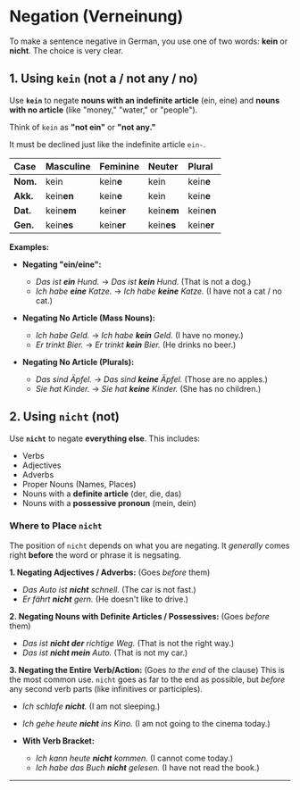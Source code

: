 # Negation (Verneinung)

To make a sentence negative in German, you use one of two words: **kein** or **nicht**. The choice is very clear.

## 1. Using `kein` (not a / not any / no)

Use **`kein`** to negate **nouns with an indefinite article** (ein, eine) and **nouns with no article** (like "money," "water," or "people").

Think of `kein` as **"not ein"** or **"not any."**

It must be declined just like the indefinite article `ein-`.

| Case | Masculine | Feminine | Neuter | Plural |
|:---|:---|:---|:---|:---|
| **Nom.** | kein | kein**e** | kein | kein**e** |
| **Akk.** | kein**en** | kein**e** | kein | kein**e** |
| **Dat.** | kein**em** | kein**er** | kein**em** | kein**en** |
| **Gen.** | kein**es** | kein**er** | kein**es** | kein**er** |

**Examples:**
* **Negating "ein/eine":**
    * *Das ist **ein** Hund.* -> *Das ist **kein** Hund.* (That is not a dog.)
    * *Ich habe **eine** Katze.* -> *Ich habe **keine** Katze.* (I have not a cat / no cat.)

* **Negating No Article (Mass Nouns):**
    * *Ich habe Geld.* -> *Ich habe **kein** Geld.* (I have no money.)
    * *Er trinkt Bier.* -> *Er trinkt **kein** Bier.* (He drinks no beer.)

* **Negating No Article (Plurals):**
    * *Das sind Äpfel.* -> *Das sind **keine** Äpfel.* (Those are no apples.)
    * *Sie hat Kinder.* -> *Sie hat **keine** Kinder.* (She has no children.)

## 2. Using `nicht` (not)

Use **`nicht`** to negate **everything else**. This includes:
* Verbs
* Adjectives
* Adverbs
* Proper Nouns (Names, Places)
* Nouns with a **definite article** (der, die, das)
* Nouns with a **possessive pronoun** (mein, dein)

### Where to Place `nicht`

The position of `nicht` depends on what you are negating. It *generally* comes right **before** the word or phrase it is negsating.

**1. Negating Adjectives / Adverbs:** (Goes *before* them)
* *Das Auto ist **nicht** schnell.* (The car is not fast.)
* *Er fährt **nicht** gern.* (He doesn't like to drive.)

**2. Negating Nouns with Definite Articles / Possessives:** (Goes *before* them)
* *Das ist **nicht der** richtige Weg.* (That is not the right way.)
* *Das ist **nicht mein** Auto.* (That is not my car.)

**3. Negating the Entire Verb/Action:** (Goes *to the end* of the clause)
This is the most common use. `nicht` goes as far to the end as possible, but *before* any second verb parts (like infinitives or participles).

* *Ich schlafe **nicht**.* (I am not sleeping.)
* *Ich gehe heute **nicht** ins Kino.* (I am not going to the cinema today.)

* **With Verb Bracket:**
    * *Ich kann heute **nicht** kommen.* (I cannot come today.)
    * *Ich habe das Buch **nicht** gelesen.* (I have not read the book.)

---